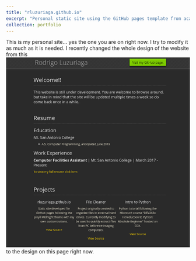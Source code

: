 ```yaml
---
title: "rluzuriaga.github.io"
excerpt: "Personal static site using the GitHub pages template from academicpages with a few of my my own customizations."
collection: portfolio
---
```


This is my personal site... yes the one you are on right now. I try to modify it as much as it is needed. I recently changed the whole design of the website from this
<img src='/images/old_design_site.png' width='600'>     
to the design on this page right now.
